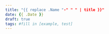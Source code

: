 ```yaml
---
title: "{{ replace .Name "-" " " | title }}"
date: {{ .Date }}
draft: true
tags: #fill in [example, test]
---
```

